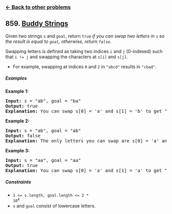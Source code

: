 ### [&#8592; Back to other problems](../../README.md)

## 859. [Buddy Strings](https://leetcode.com/problems/buddy-strings/)

Given two strings `s` and `goal`, return `true` *if you can swap two letters in `s` so the result is
equal to
`goal`, otherwise, return `false`*.

Swapping letters is defined as taking two indices `i` and `j` (0-indexed) such that `i != j` and
swapping
the characters at `s[i]` and `s[j]`.

* For example, swapping at indices `0` and `2` in `"abcd"` results in `"cbad"`.

##### Examples

**Example 1:**

<pre>
<b>Input:</b> s = "ab", goal = "ba"
<b>Output:</b> true
<b>Explanation:</b> You can swap s[0] = 'a' and s[1] = 'b' to get "ba", which is equal to goal.
</pre>

**Example 2:**

<pre>
<b>Input:</b> s = "ab", goal = "ab"
<b>Output:</b> false
<b>Explanation:</b> The only letters you can swap are s[0] = 'a' and s[1] = 'b', which results in "ba" != goal.
</pre>

**Example 3:**

<pre>
<b>Input:</b> s = "aa", goal = "aa"
<b>Output:</b> true
<b>Explanation:</b> You can swap s[0] = 'a' and s[1] = 'a' to get "aa", which is equal to goal.
</pre>

##### Constraints

* <code>1 <= s.length, goal.length <= 2 * 10<sup>4</sup></code>
* `s` and `goal` consist of lowercase letters.
